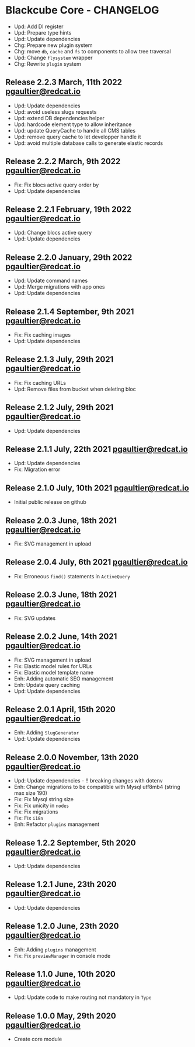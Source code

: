Blackcube Core - CHANGELOG 
==========================

 * Upd: Add DI register
 * Upd: Prepare type hints
 * Upd: Update dependencies
 * Chg: Prepare new plugin system
 * Chg: move ```db```, ```cache``` and ```fs``` to components to allow tree traversal
 * Upd: Change ```flysystem``` wrapper
 * Chg: Rewrite ```plugin``` system

Release 2.2.3 March, 11th 2022 <pgaultier@redcat.io>
----------------------------------------------------

 * Upd: Update dependencies
 * Upd: avoid useless slugs requests
 * Upd: extend DB dependencies helper
 * Upd: hardcode element type to allow inheritance
 * Upd: update QueryCache to handle all CMS tables
 * Upd: remove query cache to let developper handle it
 * Upd: avoid multiple database calls to generate elastic records

Release 2.2.2 March, 9th 2022 <pgaultier@redcat.io>
---------------------------------------------------

 * Fix: Fix blocs active query order by
 * Upd: Update dependencies

Release 2.2.1 February, 19th 2022 <pgaultier@redcat.io>
-------------------------------------------------------

 * Upd: Change blocs active query
 * Upd: Update dependencies

Release 2.2.0 January, 29th 2022 <pgaultier@redcat.io>
------------------------------------------------------

 * Upd: Update command names
 * Upd: Merge migrations with app ones
 * Upd: Update dependencies

Release 2.1.4 September, 9th 2021 <pgaultier@redcat.io>
-------------------------------------------------------

 * Fix: Fix caching images
 * Upd: Update dependencies

Release 2.1.3 July, 29th 2021 <pgaultier@redcat.io>
---------------------------------------------------

 * Fix: Fix caching URLs
 * Upd: Remove files from bucket when deleting bloc

Release 2.1.2 July, 29th 2021 <pgaultier@redcat.io>
---------------------------------------------------

 * Upd: Update dependencies

Release 2.1.1 July, 22th 2021 <pgaultier@redcat.io>
---------------------------------------------------

 * Upd: Update dependencies
 * Fix: Migration error

Release 2.1.0 July, 10th 2021 <pgaultier@redcat.io>
---------------------------------------------------

 * Initial public release on github

Release 2.0.3 June, 18th 2021 <pgaultier@redcat.io>
---------------------------------------------------

 * Fix: SVG management in upload

Release 2.0.4 July, 6th 2021 <pgaultier@redcat.io>
--------------------------------------------------

 * Fix: Erroneous `find()` statements in `ActiveQuery`

Release 2.0.3 June, 18th 2021 <pgaultier@redcat.io>
---------------------------------------------------

 * Fix: SVG updates

Release 2.0.2 June, 14th 2021 <pgaultier@redcat.io>
---------------------------------------------------

 * Fix: SVG management in upload
 * Fix: Elastic model rules for URLs
 * Fix: Elastic model template name  
 * Enh: Adding automatic SEO management
 * Enh: Update query caching
 * Upd: Update dependencies

Release 2.0.1 April, 15th 2020 <pgaultier@redcat.io>
----------------------------------------------------

 * Enh: Adding `SlugGenerator`
 * Upd: Update dependencies

Release 2.0.0 November, 13th 2020 <pgaultier@redcat.io>
-------------------------------------------------------

 * Upd: Update dependencies - !! breaking changes with dotenv
 * Enh: Change migrations to be compatible with Mysql utf8mb4 (string max size 190)
 * Fix: Fix Mysql string size
 * Fix: Fix unicity in `nodes`
 * Fix: Fix migrations
 * Fix: Fix `i18n`
 * Enh: Refactor `plugins` management

Release 1.2.2 September, 5th 2020 <pgaultier@redcat.io>
-------------------------------------------------------

 * Upd: Update dependencies

Release 1.2.1 June, 23th 2020 <pgaultier@redcat.io>
---------------------------------------------------

 * Upd: Update dependencies
 
Release 1.2.0 June, 23th 2020 <pgaultier@redcat.io>
---------------------------------------------------

 * Enh: Adding `plugins` management
 * Fix: Fix `previewManager` in console mode
 
Release 1.1.0 June, 10th 2020 <pgaultier@redcat.io>
---------------------------------------------------

 * Upd: Update code to make routing not mandatory in `Type` 

Release 1.0.0 May, 29th 2020 <pgaultier@redcat.io>
--------------------------------------------------

 * Create core module
